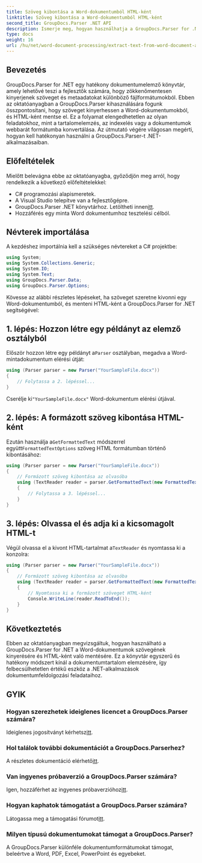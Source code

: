 ```yaml
---
title: Szöveg kibontása a Word-dokumentumból HTML-ként
linktitle: Szöveg kibontása a Word-dokumentumból HTML-ként
second_title: GroupDocs.Parser .NET API
description: Ismerje meg, hogyan használhatja a GroupDocs.Parser for .NET-et szövegek kivonásához Word-dokumentumokból, és HTML-ként mentheti el. Lépésről lépésre bemutató oktatóprogram kódpéldákkal.
type: docs
weight: 16
url: /hu/net/word-document-processing/extract-text-from-word-document-as-html/
---
```

## Bevezetés
GroupDocs.Parser for .NET egy hatékony dokumentumelemző könyvtár, amely lehetővé teszi a fejlesztők számára, hogy zökkenőmentesen kinyerjenek szöveget és metaadatokat különböző fájlformátumokból. Ebben az oktatóanyagban a GroupDocs.Parser kihasználására fogunk összpontosítani, hogy szöveget kinyerhessen a Word-dokumentumokból, és HTML-ként mentse el. Ez a folyamat elengedhetetlen az olyan feladatokhoz, mint a tartalomelemzés, az indexelés vagy a dokumentumok webbarát formátumba konvertálása. Az útmutató végére világosan megérti, hogyan kell hatékonyan használni a GroupDocs.Parser-t .NET-alkalmazásaiban.
## Előfeltételek
Mielőtt belevágna ebbe az oktatóanyagba, győződjön meg arról, hogy rendelkezik a következő előfeltételekkel:
- C# programozási alapismeretek.
- A Visual Studio telepítve van a fejlesztőgépre.
-  GroupDocs.Parser .NET könyvtárhoz. Letöltheti innen[itt](https://releases.groupdocs.com/parser/net/).
- Hozzáférés egy minta Word dokumentumhoz tesztelési célból.
## Névterek importálása
A kezdéshez importálnia kell a szükséges névtereket a C# projektbe:
```csharp
using System;
using System.Collections.Generic;
using System.IO;
using System.Text;
using GroupDocs.Parser.Data;
using GroupDocs.Parser.Options;
```
Kövesse az alábbi részletes lépéseket, ha szöveget szeretne kivonni egy Word-dokumentumból, és menteni HTML-ként a GroupDocs.Parser for .NET segítségével:
## 1. lépés: Hozzon létre egy példányt az elemző osztályból
 Először hozzon létre egy példányt a`Parser` osztályban, megadva a Word-mintadokumentum elérési útját:
```csharp
using (Parser parser = new Parser("YourSampleFile.docx"))
{
    // Folytassa a 2. lépéssel...
}
```
 Cserélje ki`"YourSampleFile.docx"` Word-dokumentum elérési útjával.
## 2. lépés: A formázott szöveg kibontása HTML-ként
 Ezután használja a`GetFormattedText` módszerrel együtt`FormattedTextOptions` szöveg HTML formátumban történő kibontásához:
```csharp
using (Parser parser = new Parser("YourSampleFile.docx"))
{
    // Formázott szöveg kibontása az olvasóba
    using (TextReader reader = parser.GetFormattedText(new FormattedTextOptions(FormattedTextMode.Html)))
    {
        // Folytassa a 3. lépéssel...
    }
}
```
## 3. lépés: Olvassa el és adja ki a kicsomagolt HTML-t
 Végül olvassa el a kivont HTML-tartalmat a`TextReader` és nyomtassa ki a konzolra:
```csharp
using (Parser parser = new Parser("YourSampleFile.docx"))
{
    // Formázott szöveg kibontása az olvasóba
    using (TextReader reader = parser.GetFormattedText(new FormattedTextOptions(FormattedTextMode.Html)))
    {
        // Nyomtassa ki a formázott szöveget HTML-ként
        Console.WriteLine(reader.ReadToEnd());
    }
}
```
## Következtetés
Ebben az oktatóanyagban megvizsgáltuk, hogyan használható a GroupDocs.Parser for .NET a Word-dokumentumok szövegének kinyerésére és HTML-ként való mentésére. Ez a könyvtár egyszerű és hatékony módszert kínál a dokumentumtartalom elemzésére, így felbecsülhetetlen értékű eszköz a .NET-alkalmazások dokumentumfeldolgozási feladataihoz.

## GYIK
### Hogyan szerezhetek ideiglenes licencet a GroupDocs.Parser számára?
 Ideiglenes jogosítványt kérhetsz[itt](https://purchase.groupdocs.com/temporary-license/).
### Hol találok további dokumentációt a GroupDocs.Parserhez?
 A részletes dokumentáció elérhető[itt](https://reference.groupdocs.com/parser/net/).
### Van ingyenes próbaverzió a GroupDocs.Parser számára?
 Igen, hozzáférhet az ingyenes próbaverzióhoz[itt](https://releases.groupdocs.com/).
### Hogyan kaphatok támogatást a GroupDocs.Parser számára?
 Látogassa meg a támogatási fórumot[itt](https://forum.groupdocs.com/c/parser/17).
### Milyen típusú dokumentumokat támogat a GroupDocs.Parser?
A GroupDocs.Parser különféle dokumentumformátumokat támogat, beleértve a Word, PDF, Excel, PowerPoint és egyebeket.